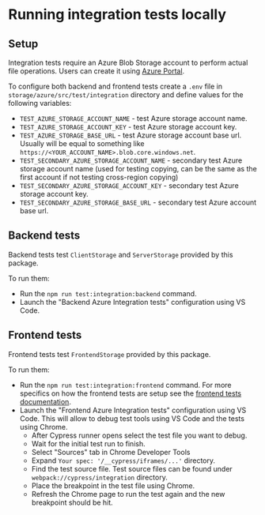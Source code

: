 # Running integration tests locally

## Setup

Integration tests require an Azure Blob Storage account to perform actual file operations. Users can create it using [Azure Portal](https://portal.azure.com/).

To configure both backend and frontend tests create a `.env` file in `storage/azure/src/test/integration` directory and define values for the following variables:

- `TEST_AZURE_STORAGE_ACCOUNT_NAME` - test Azure storage account name.
- `TEST_AZURE_STORAGE_ACCOUNT_KEY` - test Azure storage account key.
- `TEST_AZURE_STORAGE_BASE_URL` - test Azure storage account base url. Usually will be equal to something like `https://<YOUR_ACCOUNT_NAME>.blob.core.windows.net`.
- `TEST_SECONDARY_AZURE_STORAGE_ACCOUNT_NAME` - secondary test Azure storage account name (used for testing copying, can be the same as the first account if not testing cross-region copying)
- `TEST_SECONDARY_AZURE_STORAGE_ACCOUNT_KEY` - secondary test Azure storage account key.
- `TEST_SECONDARY_AZURE_STORAGE_BASE_URL` - secondary test Azure account base url.

## Backend tests

Backend tests test `ClientStorage` and `ServerStorage` provided by this package.

To run them:

- Run the `npm run test:integration:backend` command.
- Launch the "Backend Azure Integration tests" configuration using VS Code.

## Frontend tests

Frontend tests test `FrontendStorage` provided by this package.

To run them:

- Run the `npm run test:integration:frontend` command. For more specifics on how the frontend tests are setup see the [frontend tests documentation](../../../../../tests/frontend-storage/README.md).
- Launch the "Frontend Azure Integration tests" configuration using VS Code. This will allow to debug test tools using VS Code and the tests using Chrome.
  - After Cypress runner opens select the test file you want to debug.
  - Wait for the initial test run to finish.
  - Select "Sources" tab in Chrome Developer Tools
  - Expand `Your spec: '/__cypress/iframes/...'` directory.
  - Find the test source file. Test source files can be found under `webpack://cypress/integration` directory.
  - Place the breakpoint in the test file using Chrome.
  - Refresh the Chrome page to run the test again and the new breakpoint should be hit.
